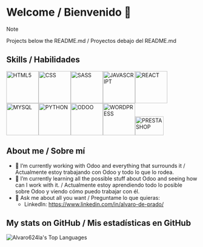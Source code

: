 # Welcome / Bienvenido 👋
> [!NOTE]
> Projects below the README.md / Proyectos debajo del README.md

## Skills / Habilidades
<!--
<img src="https://www.vectorlogo.zone/logos/w3_html5/w3_html5-ar21.svg" alt="HTML5" width="100"/><img src="https://www.vectorlogo.zone/logos/w3_css/w3_css-ar21.svg" alt="CSS" width="100"/><img src="https://www.vectorlogo.zone/logos/sass-lang/sass-lang-ar21.svg" alt="SASS" width="100"/><img src="https://www.vectorlogo.zone/logos/javascript/javascript-ar21.svg" alt="JAVASCRIPT" width="100"/><img src="https://www.vectorlogo.zone/logos/reactjs/reactjs-ar21.svg" alt="REACT" width="100"/><img src="https://www.vectorlogo.zone/logos/mysql/mysql-ar21.svg" alt="MYSQL" width="100"/><img src="https://www.vectorlogo.zone/logos/python/python-ar21.svg" alt="PYTHON" width="100"/><img src="https://seeklogo.com/images/O/odoo-logo-A4215760E7-seeklogo.com.png" alt="ODOO" width="100"/><img src="https://www.vectorlogo.zone/logos/wordpress/wordpress-ar21.svg" alt="WORDPRESS" width="100"/><img src="https://vectorwiki.com/images/hksJN__prestashop.svg" alt="PRESTASHOP" width="100" height="60"/>
-->
<img src="https://www.vectorlogo.zone/logos/w3_html5/w3_html5-ar21.svg" alt="HTML5" width="85"/><img src="https://www.vectorlogo.zone/logos/w3_css/w3_css-ar21.svg" alt="CSS" width="85"/><img src="https://www.vectorlogo.zone/logos/sass-lang/sass-lang-ar21.svg" alt="SASS" width="85"/><img src="https://www.vectorlogo.zone/logos/javascript/javascript-ar21.svg" alt="JAVASCRIPT" width="85"/><img src="https://www.vectorlogo.zone/logos/reactjs/reactjs-ar21.svg" alt="REACT" width="85"/><img src="https://www.vectorlogo.zone/logos/mysql/mysql-ar21.svg" alt="MYSQL" width="85"/><img src="https://www.vectorlogo.zone/logos/python/python-ar21.svg" alt="PYTHON" width="85"/><img src="https://seeklogo.com/images/O/odoo-logo-A4215760E7-seeklogo.com.png" alt="ODOO" width="85"/><img src="https://www.vectorlogo.zone/logos/wordpress/wordpress-ar21.svg" alt="WORDPRESS" width="85"/><img src="https://vectorwiki.com/images/hksJN__prestashop.svg" alt="PRESTASHOP" width="75" height="50"/>

## About me / Sobre mí
- 🔭 I’m currently working with Odoo and everything that surrounds it / Actualmente estoy trabajando con Odoo y todo lo que lo rodea.
- 🌱 I’m currently learning all the possible stuff about Odoo and seeing how can I work with it. / Actualmente estoy aprendiendo todo lo posible sobre Odoo y viendo cómo puedo trabajar con él.
- 💬 Ask me about all you want / Preguntame lo que quieras:
  - LinkedIn: https://www.linkedin.com/in/alvaro-de-prado/

## My stats on GitHub / Mis estadísticas en GitHub
![Alvaro624la's Top Languages](https://github-readme-stats.vercel.app/api/top-langs/?username=Alvaro624la&theme=vue-dark&show_icons=true&hide_border=true&layout=compact)

<!--
![MARSFOREVER472's Stats](https://github-readme-stats.vercel.app/api?username=Alvaro624la&theme=vue-dark&show_icons=true&hide_border=true&count_private=true)
![MARSFOREVER472's Streak](https://github-readme-streak-stats.herokuapp.com/?user=Alvaro624la&theme=vue-dark&hide_border=true)
-->


<!--
# A first-level heading
## A second-level heading
### A third-level heading

**Alvaro624la/Alvaro624la** is a ✨ _special_ ✨ repository because its `README.md` (this file) appears on your GitHub profile.

Here are some ideas to get you started:


- 👯 I’m looking to collaborate on ...
- 🤔 I’m looking for help with ...
-
- 📫 How to reach me: ...
- 😄 Pronouns: ...
- ⚡ Fun fact: ...

Some basic Git commands are:
```
git status
git add
git commit
```

> Text that is a quote
-->
